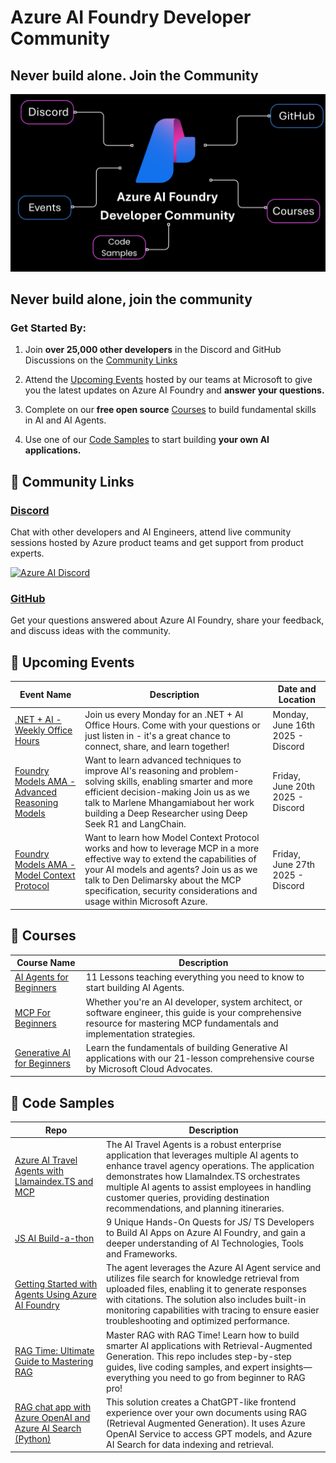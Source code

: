 # Azure AI Foundry Developer Community

## Never build alone. Join the Community

![Foundry Community](./images/repo-thumbnail.png)

## Never build alone, join the community

### Get Started By: 

1. Join **over 25,000 other developers** in the Discord and GitHub Discussions on the [Community Links](#community-links)

2. Attend the [Upcoming Events](#upcoming-events) hosted by our teams at Microsoft to give you the latest updates on Azure AI Foundry and **answer your questions.**

3. Complete on our **free open source** [Courses](#courses) to build fundamental skills in AI and AI Agents.

4. Use one of our [Code Samples](#code-samples) to start building **your own AI applications.**

## 🔗 Community Links

### [Discord](https://discord.gg/aHu7bGMPcX)

Chat with other developers and AI Engineers, attend live community sessions hosted by Azure product teams and get support from product experts.

[![Azure AI Discord](https://dcbadge.limes.pink/api/server/kzRShWzttr)](https://discord.gg/kzRShWzttr)

### [GitHub](https://aka.ms/community/gh-discussions)

Get your questions answered about Azure AI Foundry, share your feedback, and discuss ideas with the community.

## 📆 Upcoming Events

| **Event Name**                                                                                     | **Description**                                                                                                                                                                                                                                                                     | **Date and Location**            |
|----------------------------------------------------------------------------------------------------|-------------------------------------------------------------------------------------------------------------------------------------------------------------------------------------------------------------------------------------------------------------------------------------|----------------------------------|
| [.NET + AI - Weekly Office Hours](https://discord.com/events/1113626258182504448/1382069778834788404/1384223499878400000)         | Join us every Monday for an .NET + AI Office Hours. Come with your questions or just listen in - it's a great chance to connect, share, and learn together!                                                                                                                          | Monday, June 16th 2025 - Discord |
| [Foundry Models AMA - Advanced Reasoning Models](https://discord.com/events/1113626258182504448/1382860017660854372) | Want to learn advanced techniques to improve AI's reasoning and problem-solving skills, enabling smarter and more efficient decision-making Join us as we talk to Marlene Mhangamiabout her work building a Deep Researcher using Deep Seek R1 and LangChain.                        | Friday, June 20th 2025 - Discord |
| [Foundry Models AMA - Model Context Protocol](https://discord.com/events/1113626258182504448/1382860621137317948)    | Want to learn how Model Context Protocol works and how to leverage MCP in a more effective way to extend the capabilities of your AI models and agents? Join us as we talk to Den Delimarsky about the MCP specification, security considerations and usage within Microsoft Azure. | Friday, June 27th 2025 - Discord |

## 📕 Courses

| **Course Name**                                                                         | **Description**                                                                                                                                                                 |
|-----------------------------------------------------------------------------------------|----------------------------------------------------------------------------------------------------------------------------------------------------------------------------------|
| [AI Agents for Beginners](https://github.com/microsoft/ai-agents-for-beginners)         | 11 Lessons teaching everything you need to know to start building AI Agents.                                                                                                    |
| [MCP For Beginners](https://github.com/microsoft/mcp-for-beginners)                     | Whether you're an AI developer, system architect, or software engineer, this guide is your comprehensive resource for mastering MCP fundamentals and implementation strategies. |
| [Generative AI for Beginners](https://github.com/Microsoft/generative-ai-for-beginners) | Learn the fundamentals of building Generative AI applications with our 21-lesson comprehensive course by Microsoft Cloud Advocates.                                             |


## 🚀 Code Samples

| **Repo**                                                                                                                  | **Description**                                                                                                                                                                                                                                                                                                                  |
|---------------------------------------------------------------------------------------------------------------------------|----------------------------------------------------------------------------------------------------------------------------------------------------------------------------------------------------------------------------------------------------------------------------------------------------------------------------------|
| [Azure AI Travel Agents with Llamaindex.TS and MCP](https://github.com/Azure-Samples/azure-ai-travel-agents)              | The AI Travel Agents is a robust enterprise application that leverages multiple AI agents to enhance travel agency operations. The application demonstrates how LlamaIndex.TS orchestrates multiple AI agents to assist employees in handling customer queries, providing destination recommendations, and planning itineraries. |
| [JS AI Build-a-thon](https://github.com/Azure-Samples/JS-AI-Build-a-thon?tab=readme-ov-file)                              | 9 Unique Hands-On Quests for JS/ TS Developers to Build AI Apps on Azure AI Foundry, and gain a deeper understanding of AI Technologies, Tools and Frameworks.                                                                                                                                                                   |
| [Getting Started with Agents Using Azure AI Foundry](https://github.com/Azure-Samples/get-started-with-ai-agents)         | The agent leverages the Azure AI Agent service and utilizes file search for knowledge retrieval from uploaded files, enabling it to generate responses with citations. The solution also includes built-in monitoring capabilities with tracing to ensure easier troubleshooting and optimized performance.                      |
| [RAG Time: Ultimate Guide to Mastering RAG](https://github.com/microsoft/rag-time)                                        | Master RAG with RAG Time! Learn how to build smarter AI applications with Retrieval-Augmented Generation. This repo includes step-by-step guides, live coding samples, and expert insights—everything you need to go from beginner to RAG pro!                                                                                   |
| [RAG chat app with Azure OpenAI and Azure AI Search (Python)](https://github.com/Azure-Samples/azure-search-openai-demo>) | This solution creates a ChatGPT-like frontend experience over your own documents using RAG (Retrieval Augmented Generation). It uses Azure OpenAI Service to access GPT models, and Azure AI Search for data indexing and retrieval.                                                                                             |



